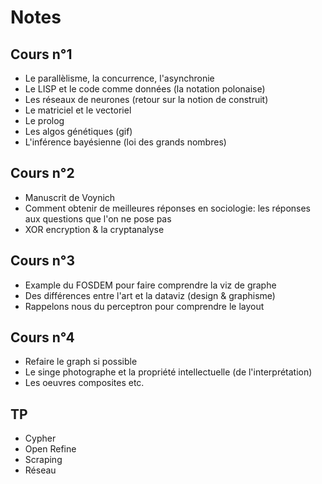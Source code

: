 # Notes

## Cours n°1

* Le parallèlisme, la concurrence, l'asynchronie
* Le LISP et le code comme données (la notation polonaise)
* Les réseaux de neurones (retour sur la notion de construit)
* Le matriciel et le vectoriel
* Le prolog
* Les algos génétiques (gif)
* L'inférence bayésienne (loi des grands nombres)

## Cours n°2

* Manuscrit de Voynich
* Comment obtenir de meilleures réponses en sociologie: les réponses aux questions que l'on ne pose pas
* XOR encryption & la cryptanalyse

## Cours n°3

* Example du FOSDEM pour faire comprendre la viz de graphe
* Des différences entre l'art et la dataviz (design & graphisme)
* Rappelons nous du perceptron pour comprendre le layout

## Cours n°4

* Refaire le graph si possible
* Le singe photographe et la propriété intellectuelle (de l'interprétation)
* Les oeuvres composites etc.

## TP

* Cypher
* Open Refine
* Scraping
* Réseau
